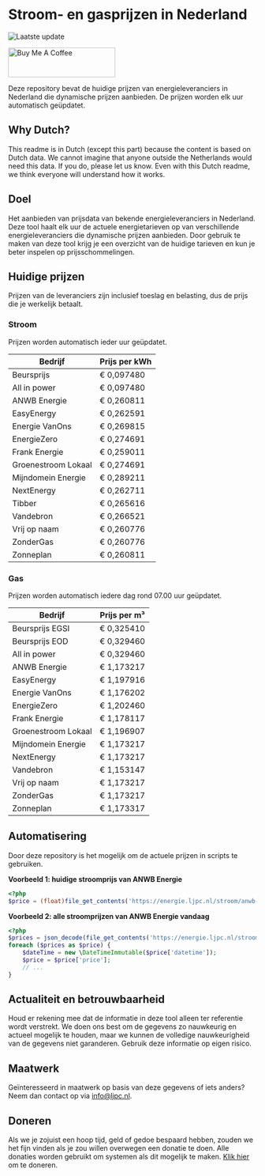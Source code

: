 # Stroom- en gasprijzen in Nederland

![Laatste update](https://img.shields.io/badge/laatste%20update-2025--10--07%2023%3A00%20CET-brightgreen)

<a href="https://www.buymeacoffee.com/Lars-" target="_blank"><img src="https://cdn.buymeacoffee.com/buttons/v2/default-orange.png" alt="Buy Me A Coffee" height="60" style="height: 60px !important;width: 217px !important;" ></a>

Deze repository bevat de huidige prijzen van energieleveranciers in Nederland die dynamische prijzen aanbieden. De prijzen worden elk uur automatisch geüpdatet.

## Why Dutch?

This readme is in Dutch (except this part) because the content is based on Dutch data. We cannot imagine that anyone outside the Netherlands would need this data. If you do, please let us know. Even with this Dutch readme, we think
everyone will understand how it works.

## Doel

Het aanbieden van prijsdata van bekende energieleveranciers in Nederland. Deze tool haalt elk uur de actuele energietarieven op van verschillende energieleveranciers die dynamische prijzen aanbieden. Door gebruik te maken van deze tool
krijg je een overzicht van de huidige tarieven en kun je beter inspelen op prijsschommelingen.

## Huidige prijzen

Prijzen van de leveranciers zijn inclusief toeslag en belasting, dus de prijs die je werkelijk betaalt.

### Stroom

Prijzen worden automatisch ieder uur geüpdatet.

 Bedrijf | Prijs per kWh 
---------|---------------
Beursprijs | € 0,097480
All in power | € 0,097480
ANWB Energie | € 0,260811
EasyEnergy | € 0,262591
Energie VanOns | € 0,269815
EnergieZero | € 0,274691
Frank Energie | € 0,259011
Groenestroom Lokaal | € 0,274691
Mijndomein Energie | € 0,289211
NextEnergy | € 0,262711
Tibber | € 0,265616
Vandebron | € 0,266521
Vrij op naam | € 0,260776
ZonderGas | € 0,260776
Zonneplan | € 0,260811


### Gas

Prijzen worden automatisch iedere dag rond 07.00 uur geüpdatet.

 Bedrijf | Prijs per m³ 
---------|--------------
Beursprijs EGSI | € 0,325410
Beursprijs EOD | € 0,329460
All in power | € 0,329460
ANWB Energie | € 1,173217
EasyEnergy | € 1,197916
Energie VanOns | € 1,176202
EnergieZero | € 1,202460
Frank Energie | € 1,178117
Groenestroom Lokaal | € 1,196907
Mijndomein Energie | € 1,173217
NextEnergy | € 1,173217
Vandebron | € 1,153147
Vrij op naam | € 1,173217
ZonderGas | € 1,173217
Zonneplan | € 1,173317


## Automatisering

Door deze repository is het mogelijk om de actuele prijzen in scripts te gebruiken.

**Voorbeeld 1: huidige stroomprijs van ANWB Energie**

```php
<?php
$price = (float)file_get_contents('https://energie.ljpc.nl/stroom/anwb-energie-nu.txt');

```

**Voorbeeld 2: alle stroomprijzen van ANWB Energie vandaag**

```php
<?php
$prices = json_decode(file_get_contents('https://energie.ljpc.nl/stroom/all-in-power-vandaag.json'),true);
foreach ($prices as $price) {
    $dateTime = new \DateTimeImmutable($price['datetime']);
    $price = $price['price'];
    // ...
}
```

## Actualiteit en betrouwbaarheid

Houd er rekening mee dat de informatie in deze tool alleen ter referentie wordt verstrekt. We doen ons best om de gegevens zo nauwkeurig en actueel mogelijk te houden, maar we kunnen de volledige nauwkeurigheid van de gegevens niet
garanderen. Gebruik deze informatie op eigen risico.

## Maatwerk

Geïnteresseerd in maatwerk op basis van deze gegevens of iets anders? Neem dan contact op
via [info@ljpc.nl](mailto:info@ljpc.nl?subject=Energie%20prijzen).

## Doneren

Als we je zojuist een hoop tijd, geld of gedoe bespaard hebben, zouden we het fijn vinden als je zou willen overwegen een
donatie te doen. Alle donaties worden gebruikt om systemen als dit mogelijk te
maken. [Klik hier](https://www.buymeacoffee.com/Lars-) om te doneren.
